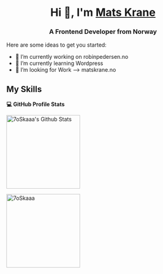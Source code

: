 <h1 align="center">Hi 👋, I'm <a href="https://100rabhcsmc.github.io/Me.io/" target="blank">
Mats Krane</a></h1>
<h3 align="center">A Frontend Developer from Norway</h3>

Here are some ideas to get you started:

- 🔭 I’m currently working on robinpedersen.no
- 🌱 I’m currently learning Wordpress
- 👯 I’m looking for Work
--> matskrane.no

## My Skills

<summary><b>💻 GitHub Profile Stats</b></summary>


<a href="https://github.com/anuraghazra/github-readme-stats"><img alt="7oSkaaa's Github Stats" src="https://github-readme-stats.vercel.app/api?username=matskrane&show_icons=true&count_private=true&theme=algolia" height="192px"/></a>

<img src="https://github-readme-stats.vercel.app/api/top-langs?username=matskrane&langs_count=10&show_icons=true&locale=en&layout=compact&theme=algolia" alt="7oSkaaa" height="192px"/>
